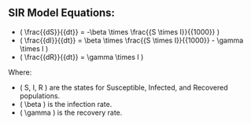 ## SIR Model Equations:

- \( \frac{{dS}}{{dt}} = -\beta \times \frac{{S \times I}}{{1000}} \)
- \( \frac{{dI}}{{dt}} = \beta \times \frac{{S \times I}}{{1000}} - \gamma \times I \)
- \( \frac{{dR}}{{dt}} = \gamma \times I \)

Where:
- \( S, I, R \) are the states for Susceptible, Infected, and Recovered populations.
- \( \beta \) is the infection rate.
- \( \gamma \) is the recovery rate.